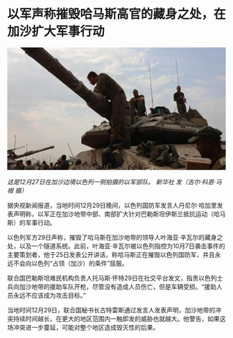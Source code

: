 # 以军声称摧毁哈马斯高官的藏身之处，在加沙扩大军事行动

![abd94843c7c6de09722baa497d1bc103.jpg](https://raw.githubusercontent.com/qqhsx/qqnews_image/main/2023/12/30/以军声称摧毁哈马斯高官的藏身之处，在加沙扩大军事行动/abd94843c7c6de09722baa497d1bc103.jpg)

_这是12月27日在加沙边境以色列一侧拍摄的以军部队。 新华社 发（吉尔·科恩·马根 摄）_

据央视新闻报道，当地时间12月29日晚间，以色列国防军发言人丹尼尔·哈加里发表声明称，以军正在加沙地带中部、南部扩大针对巴勒斯坦伊斯兰抵抗运动（哈马斯）的军事行动。

以色列军方29日声称，摧毁了哈马斯在加沙地带的领导人叶海亚·辛瓦尔的藏身之处，以及一个隧道系统。此前，叶海亚·辛瓦尔被以色列指控为10月7日袭击事件的主要策划者，他于25日发表公开讲话，称哈马斯正在摧毁以色列国防军，并且永远不会向以色列“占领（加沙）的条件”屈服。

联合国巴勒斯坦难民机构负责人托马斯·怀特29日在社交平台发文，指责以色列士兵向加沙地带的援助车队开枪，尽管没有造成人员伤亡，但是车辆受损。“援助人员永远不应该成为攻击目标。”

当地时间12月29日，联合国秘书长古特雷斯通过发言人发表声明，加沙地带的冲突持续时间越长，在更大的地区范围内一触即发的威胁也就越大。他警告，如果这场冲突进一步蔓延，可能对整个地区造成毁灭性的后果。

